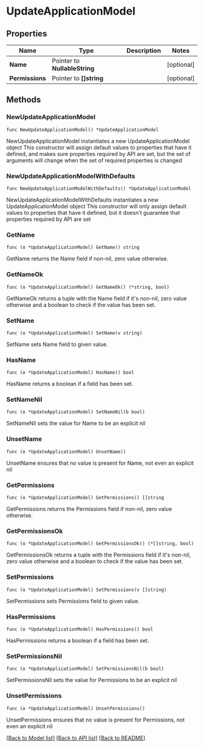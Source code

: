 # UpdateApplicationModel

## Properties

Name | Type | Description | Notes
------------ | ------------- | ------------- | -------------
**Name** | Pointer to **NullableString** |  | [optional] 
**Permissions** | Pointer to **[]string** |  | [optional] 

## Methods

### NewUpdateApplicationModel

`func NewUpdateApplicationModel() *UpdateApplicationModel`

NewUpdateApplicationModel instantiates a new UpdateApplicationModel object
This constructor will assign default values to properties that have it defined,
and makes sure properties required by API are set, but the set of arguments
will change when the set of required properties is changed

### NewUpdateApplicationModelWithDefaults

`func NewUpdateApplicationModelWithDefaults() *UpdateApplicationModel`

NewUpdateApplicationModelWithDefaults instantiates a new UpdateApplicationModel object
This constructor will only assign default values to properties that have it defined,
but it doesn't guarantee that properties required by API are set

### GetName

`func (o *UpdateApplicationModel) GetName() string`

GetName returns the Name field if non-nil, zero value otherwise.

### GetNameOk

`func (o *UpdateApplicationModel) GetNameOk() (*string, bool)`

GetNameOk returns a tuple with the Name field if it's non-nil, zero value otherwise
and a boolean to check if the value has been set.

### SetName

`func (o *UpdateApplicationModel) SetName(v string)`

SetName sets Name field to given value.

### HasName

`func (o *UpdateApplicationModel) HasName() bool`

HasName returns a boolean if a field has been set.

### SetNameNil

`func (o *UpdateApplicationModel) SetNameNil(b bool)`

 SetNameNil sets the value for Name to be an explicit nil

### UnsetName
`func (o *UpdateApplicationModel) UnsetName()`

UnsetName ensures that no value is present for Name, not even an explicit nil
### GetPermissions

`func (o *UpdateApplicationModel) GetPermissions() []string`

GetPermissions returns the Permissions field if non-nil, zero value otherwise.

### GetPermissionsOk

`func (o *UpdateApplicationModel) GetPermissionsOk() (*[]string, bool)`

GetPermissionsOk returns a tuple with the Permissions field if it's non-nil, zero value otherwise
and a boolean to check if the value has been set.

### SetPermissions

`func (o *UpdateApplicationModel) SetPermissions(v []string)`

SetPermissions sets Permissions field to given value.

### HasPermissions

`func (o *UpdateApplicationModel) HasPermissions() bool`

HasPermissions returns a boolean if a field has been set.

### SetPermissionsNil

`func (o *UpdateApplicationModel) SetPermissionsNil(b bool)`

 SetPermissionsNil sets the value for Permissions to be an explicit nil

### UnsetPermissions
`func (o *UpdateApplicationModel) UnsetPermissions()`

UnsetPermissions ensures that no value is present for Permissions, not even an explicit nil

[[Back to Model list]](../README.md#documentation-for-models) [[Back to API list]](../README.md#documentation-for-api-endpoints) [[Back to README]](../README.md)


